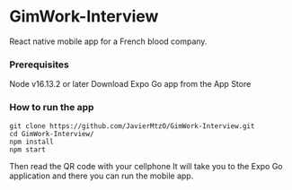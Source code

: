 # GimWork-Interview
React native mobile app for a French blood company.

### Prerequisites
 Node v16.13.2 or later
 Download Expo Go app from the App Store

### How to run the app
 ```
 git clone https://github.com/JavierMtzO/GimWork-Interview.git
 cd GimWork-Interview/
 npm install
 npm start
 ```
 Then read the QR code with your cellphone
 It will take you to the Expo Go application and there you can run the mobile app.
